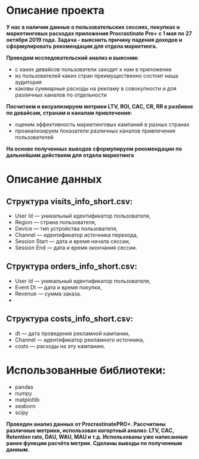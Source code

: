 # Описание проекта
**У нас в наличии данные о пользовательских сессиях, покупках и маркетинговых расходах приложения Procrastinate Pro+ с 1 мая по 27 октября 2019 года. Задача - выяснить причину падения доходов и сформулировать рекомендации для отдела маркетинга.** 

**Проведем исследовательский анализ и выясним:**
- с каких девайсов пользователи заходят к нам в приложение
- из пользователей каких стран преимущественно состоит наша аудитория
- каковы суммарные расходы на рекламу в совокупности и для различных каналов по отдельности

**Посчитаем и визуализируем метрики LTV, ROI, CAC, CR, RR в разбивке по девайсам, странам и каналам привлечения:**
- оценим эффективность маркетинговых кампаний в разных странах
- проанализируем показатели различных каналов привлечения пользователей
     
**На основе полученных выводов сформулируем рекомендации по дальнейшим действиям для отдела маркетинга**

# Описание данных
## Структура visits_info_short.csv:
- User Id — уникальный идентификатор пользователя,
- Region — страна пользователя,
- Device — тип устройства пользователя,
- Channel — идентификатор источника перехода,
- Session Start — дата и время начала сессии,
- Session End — дата и время окончания сессии.

## Структура orders_info_short.csv:
- User Id — уникальный идентификатор пользователя,
- Event Dt — дата и время покупки,
- Revenue — сумма заказа.
- 
## Структура costs_info_short.csv:
- dt — дата проведения рекламной кампании,
- Channel — идентификатор рекламного источника,
- costs — расходы на эту кампанию.

# Использованные библиотеки:
- pandas
- numpy
- matplotlib
- seaborn
- scipy

**Проведен анализ данных от ProcrastinatePRO+.
Рассчитаны различные метрики, использован когортный анализ: LTV, CAC, Retention rate, DAU, WAU, MAU и т.д. Использованы уже написанные ранее функции расчёта метрик. Сделаны выводы по полученным данным.**
